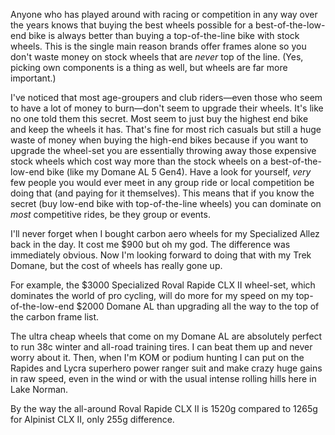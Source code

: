 Anyone who has played around with racing or competition in any way over the years knows that buying the best wheels possible for a best-of-the-low-end bike is always better than buying a top-of-the-line bike with stock wheels. This is the single main reason brands offer frames alone so you don't waste money on stock wheels that are *never* top of the line. (Yes, picking own components is a thing as well, but wheels are far more important.)

I've noticed that most age-groupers and club riders—even those who seem to have a lot of money to burn—don't seem to upgrade their wheels. It's like no one told them this secret. Most seem to just buy the highest end bike and keep the wheels it has. That's fine for most rich casuals but still a huge waste of money when buying the high-end bikes because if you want to upgrade the wheel-set you are essentially throwing away those expensive stock wheels  which cost way more than the stock wheels on a best-of-the-low-end bike (like my Domane AL 5 Gen4). Have a look for yourself, *very* few people you would ever meet in any group ride or local competition  be doing that (and paying for it themselves). This means that if you know the secret (buy low-end bike with top-of-the-line wheels) you can dominate on _most_ competitive rides, be they group or events.

I'll never forget when I bought carbon aero wheels for my Specialized Allez back in the day. It cost me $900 but oh my god. The difference was immediately obvious. Now I'm looking forward to doing that with my Trek Domane, but the cost of wheels has really gone up.

For example, the $3000 Specialized Roval Rapide CLX II wheel-set, which dominates the world of pro cycling, will do more for my speed on my top-of-the-low-end $2000 Domane AL than upgrading all the way to the top of the carbon frame list.

The ultra cheap wheels that come on my Domane AL are absolutely perfect to run 38c winter and all-road training tires. I can beat them up and never worry about it. Then, when I'm KOM or podium hunting I can put on the Rapides and Lycra superhero power ranger suit and make crazy huge gains in raw speed, even in the wind or with the usual intense rolling hills here in Lake Norman.







By the way the all-around Roval Rapide CLX II is 1520g compared to 1265g for Alpinist CLX II, only 255g difference.